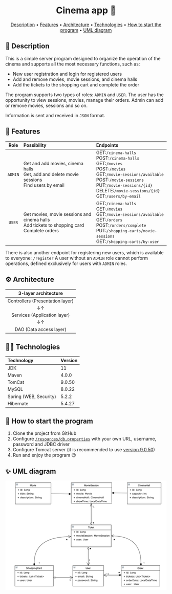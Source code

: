<h1 align="center">
  Cinema app 🎥
</h1>

<p align="center">
  <a href="#-description">Description</a> •
  <a href="#-features">Features</a> •
  <a href="#-architecture">Architecture</a> •
  <a href="#-technologies">Technologies</a> •
  <a href="#-how-to-start-the-program">How to start the program</a> •
  <a href="#-uml-diagram">UML diagram</a>
</p>

## 📃 Description
This is a simple server program designed to organize the operation of the cinema and supports all the most necessary functions, such as:

* New user registration and login for registered users
* Add and remove movies, movie sessions, and cinema halls
* Add the tickets to the shopping cart and complete the order

The program supports two types of roles: `ADMIN` and `USER`.
The user has the opportunity to view sessions, movies, manage their orders.
Admin can add or remove movies, sessions and so on.

Information is sent and received in `JSON` format.

## 🚀 Features
|  Role   | Possibility                                                                                      | Endpoints                                                                                                                                                                                                                                   |
|:-------:|:-------------------------------------------------------------------------------------------------|:--------------------------------------------------------------------------------------------------------------------------------------------------------------------------------------------------------------------------------------------|
| `ADMIN` | Get and add movies, cinema halls<br/>Get, add and delete movie sessions<br/>Find users by email  | GET:`/cinema-halls`<br/>POST:`/cinema-halls`<br/>GET:`/movies`<br/>POST:`/movies`<br/>GET:`/movie-sessions/available`<br/>POST:`/movie-sessions`<br/>PUT:`/movie-sessions/{id}`<br/>DELETE:`/movie-sessions/{id}`<br/>GET:`/users/by-email` |
| `USER`  | Get movies, movie sessions and cinema halls<br/>Add tickets to shopping card<br/>Complete orders | GET:`/cinema-halls`<br/>GET:`/movies`<br/>GET:`/movie-sessions/available`<br/>GET:`/orders`<br/>POST:`/orders/complete`<br/>PUT:`/shopping-carts/movie-sessions`<br/>GET:`/shopping-carts/by-user`                                          |

There is also another endpoint for registering new users, which is available to everyone: `/register`
A user without an `ADMIN` role cannot perform operations, defined exclusively for users with `ADMIN` roles.


## ⚙ Architecture
|       3-layer architecture       |
|:--------------------------------:|
| Controllers (Presentation layer) |
|                ↓↑                |
|   Services (Application layer)   |
|                ↓↑                |
|     DAO (Data access layer)      |

## 🧑‍💻 Technologies
| Technology             | Version |
|:-----------------------|:--------|
| JDK                    | 11      |
| Maven                  | 4.0.0   |
| TomCat                 | 9.0.50  |
| MySQL                  | 8.0.22  |
| Spring (WEB, Security) | 5.2.2   |
| Hibernate              | 5.4.27  |

## 📎 How to start the program
1. Clone the project from GitHub
3. Configure [`/resources/db.properties`](https://github.com/pavlogook/cinema-app/blob/main/src/main/resources/db.properties#L2) with your own URL, username, password and JDBC driver
4. Configure Tomcat server (it is recommended to use [version 9.0.50](https://archive.apache.org/dist/tomcat/tomcat-9/v9.0.50/bin/))
5. Run and enjoy the program 😉

## ✨ UML diagram
![UML diagram](img/uml.png)

